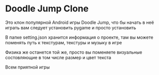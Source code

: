 # Doodle Jump Clone

Это клон популярной Android игры Doodle Jump, что бы начать в неё играть вам следует установить pygame и просто установить

В папке setting.json хранится информация о проекте, там вы можете поменять путь к текстурам, текстуры и музыку в игре

Физика же останется той же, просто вы поменяете визуальные состовляющие в том числе размер и цвет текста

Всем приятной игры
